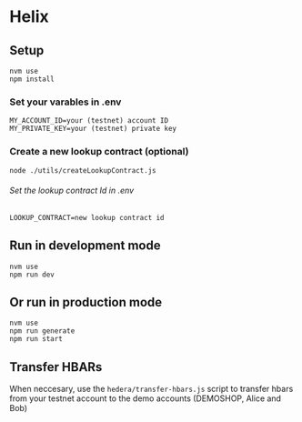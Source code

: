 # Helix

## Setup

```
nvm use
npm install
```

### Set your varables in .env

```
MY_ACCOUNT_ID=your (testnet) account ID
MY_PRIVATE_KEY=your (testnet) private key
```

### Create a new lookup contract (optional)

```
node ./utils/createLookupContract.js
```

###### Set the lookup contract Id in .env

```
LOOKUP_CONTRACT=new lookup contract id
```

## Run in development mode

```
nvm use
npm run dev
```

## Or run in production mode

```
nvm use
npm run generate
npm run start
```

## Transfer HBARs

When neccesary, use the `hedera/transfer-hbars.js` script to transfer hbars from your testnet account to the demo accounts (DEMOSHOP, Alice and Bob)
